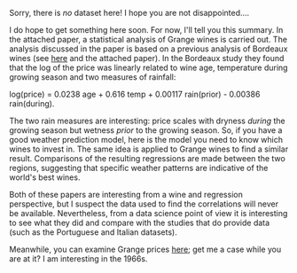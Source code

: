 Sorry, there is *no* dataset here! I hope you are not disappointed.... 

I do hope to get something here soon. For now, I'll tell you this summary. In the attached paper, a statistical analysis of Grange wines is carried out. The analysis discussed in the paper is based on a previous analysis of Bordeaux wines (see [here](http://www.liquidasset.com/orley.htm) and the attached paper). In the Bordeaux study they found that the log of the price was linearly related to wine age, temperature during growing season and two measures of rainfall: 

log(price) = 0.0238 age + 0.616 temp + 0.00117 rain(prior) - 0.00386 rain(during).

The two rain measures are interesting: price scales with dryness _during_ the growing season but wetness _prior_ to the growing season. So, if you have a good weather prediction model, here is the model you need to know which wines to invest in. The same idea is applied to Grange wines to find a similar result. Comparisons of the resulting regressions are made between the two regions, suggesting that specific weather patterns are indicative of the world's best wines.

Both of these papers are interesting from a wine and regression perspective, but I suspect the data used to find the correlations will never be available. Nevertheless, from a data science point of view it is interesting to see what they did and compare with the studies that do provide data (such as the Portuguese and Italian datasets).

Meanwhile, you can examine Grange prices [here](https://www.wickman.net.au/Grange_Prices.aspx); get me a case while you are at it? I am interesting in the 1966s. 
